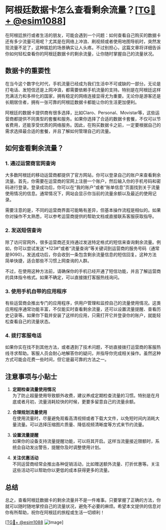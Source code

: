 # 阿根廷数据卡怎么查看剩余流量？[[TG💪+ @esim1088](https://t.me/s/esim1088)]

在阿根廷旅行或者生活的朋友，可能会遇到一个问题：如何查看自己购买的数据卡还有多少流量可用呢？尤其是在网络上冲浪、刷视频或者使用地图导航时，突然发现流量不足了，这种尴尬的场景确实让人头疼。不过别担心，这篇文章将详细告诉你如何轻松查看你的阿根廷数据卡的剩余流量，让你随时掌握自己的流量状况。

## 数据卡的重要性

在当今这个数字化时代，手机流量已经成为我们生活中不可或缺的一部分。无论是打电话、发短信还是上网冲浪，都需要依赖手机流量的支持。特别是在阿根廷这样充满活力和多样化的国家，拥有稳定的网络连接显得尤为重要。无论你是游客还是长期居住者，拥有一张可靠的阿根廷数据卡都能让你的生活更加便利。

阿根廷的数据卡提供商有很多选择，比如Claro、Personal、Movistar等，这些运营商都提供不同类型的套餐和服务。如果你选择了合适的数据卡套餐，不仅可以节省费用，还能享受优质的网络服务。因此，在购买数据卡之前，一定要根据自己的需求选择最合适的套餐，并且了解如何管理自己的流量。

## 如何查看剩余流量？

### 1. 通过运营商官网查询

大多数阿根廷的移动运营商都提供了官方网站，你可以登录自己的账户来查看剩余流量。首先，你需要在运营商的官网上注册一个账户，然后输入你的手机号码和密码进行登录。登录成功后，你可以在“我的账户”或者“账单信息”页面找到关于流量使用情况的信息。通常情况下，网站会显示你当前的流量余额以及最近的使用记录。

需要注意的是，不同的运营商界面可能略有差异，但基本操作流程是相似的。如果你对操作不太熟悉，可以参考运营商提供的帮助文档或直接联系客服获取指导。

### 2. 发送短信查询

除了访问官网外，很多运营商还支持通过发送特定格式的短信来查询剩余流量。例如，你可以尝试发送“*123#”或者“流量查询”等关键词到运营商的服务号码（通常是9090）。发送成功后，你会收到一条包含剩余流量信息的短信回复。这种方法简单快捷，适合那些不习惯上网查询的人群。

不过，在使用这种方法前，请确保你的手机已经开通了短信功能，并且了解运营商的具体指令格式。如果不确定，可以直接拨打客服热线询问。

### 3. 使用手机自带的应用程序

有些运营商会推出专门的应用程序，供用户管理和监控自己的流量使用情况。这类应用程序通常功能丰富，不仅能实时查看剩余流量，还可以设置流量提醒、查看历史记录等。如果你下载并安装了这样的应用，只需打开它并登录你的账户，就能轻松查看自己的流量状态。

### 4. 拨打客服电话

如果你实在找不到其他方法，或者遇到了技术问题，不妨直接拨打运营商的客服热线寻求帮助。客服人员会耐心地解答你的疑问，并指导你完成相关操作。虽然这种方式可能会花费一些时间，但它是最可靠的方法之一。

## 注意事项与小贴士

1. **定期检查流量使用情况**  
   为了防止超量使用导致额外收费，建议养成定期检查流量的习惯。特别是在月底或者月初，流量消耗较快的时候，更要多留意自己的流量余额。

2. **合理规划流量使用**  
   在使用流量时，尽量避免观看高清视频或者下载大文件，以免短时间内消耗大量流量。可以选择压缩图片质量、降低视频清晰度等方式来节约流量。

3. **设置流量提醒**  
   如果你的设备支持流量提醒功能，可以将其开启。这样当流量接近限额时，系统会自动发出警告，提醒你及时调整使用计划。

4. **关注优惠活动**  
   不同运营商经常会推出各种促销活动，比如赠送额外流量、打折优惠等。关注这些活动可以帮助你以更低的成本获得更多的流量。

## 总结

总之，查看阿根廷数据卡的剩余流量并不是一件难事。只要掌握了正确的方法，你就可以随时随地掌控自己的流量状况，避免不必要的麻烦。希望本文提供的信息对你有所帮助，祝你在阿根廷的旅程或生活一切顺利！

[[TG💪+ @esim1088](https://t.me/s/esim1088) ![Image](https://i.postimg.cc/4NQfJmqS/Snipaste-2025-05-13-00-14-12.png)]